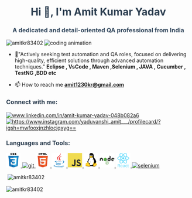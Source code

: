 <h1 align="center" style="color: #2c3e50;">Hi 👋, I'm Amit Kumar Yadav</h1>
<h3 align="center" style="color: #34495e;">A dedicated and detail-oriented QA professional from India</h3>

<img align="right" alt="coding animation" width="400" src="https://i.pinimg.com/originals/fb/c6/f3/fbc6f31bd3b84159470b973aca7e0f97.gif">

<p align="left"> <img src="https://komarev.com/ghpvc/?username=amitkr83402&label=Profile%20views&color=0e75b6&style=flat" alt="amitkr83402" /> </p>

- 🔭"Actively seeking test automation and QA roles, focused on delivering high-quality, efficient solutions through advanced automation techniques." **Eclipse , VsCode , Maven ,Selenium , JAVA , Cucumber , TestNG ,BDD etc**

- 📫 How to reach me **amit1230kr@gmail.com**

<h3 align="left" style="color: #2c3e50;">Connect with me:</h3>
<p align="left">
  <a href="www.linkedin.com/in/
amit-kumar-yadav-048b082a6
" target="blank">
    <img align="center" src="https://raw.githubusercontent.com/rahuldkjain/github-profile-readme-generator/master/src/images/icons/Social/linked-in-alt.svg" alt="www.linkedin.com/in/amit-kumar-yadav-048b082a6" height="30" width="40" />
  </a>
  <a href="https://instagram.com/https://www.instagram.com/yaduvanshi_amit___/profilecard/?igsh=mwfooxjnzhlocjqxyg==" target="blank">
    <img align="center" src="https://raw.githubusercontent.com/rahuldkjain/github-profile-readme-generator/master/src/images/icons/Social/instagram.svg" alt="https://www.instagram.com/yaduvanshi_amit___/profilecard/?igsh=mwfooxjnzhlocjqxyg==" height="30" width="40" />
  </a>
</p>

<h3 align="left" style="color: #2c3e50;">Languages and Tools:</h3>
<p align="left"> 
  <a href="https://www.w3schools.com/css/" target="_blank" rel="noreferrer">
    <img src="https://raw.githubusercontent.com/devicons/devicon/master/icons/css3/css3-original-wordmark.svg" alt="css3" width="40" height="40"/>
  </a>
  <a href="https://git-scm.com/" target="_blank" rel="noreferrer">
    <img src="https://www.vectorlogo.zone/logos/git-scm/git-scm-icon.svg" alt="git" width="40" height="40"/>
  </a>
  <a href="https://www.w3.org/html/" target="_blank" rel="noreferrer">
    <img src="https://raw.githubusercontent.com/devicons/devicon/master/icons/html5/html5-original-wordmark.svg" alt="html5" width="40" height="40"/>
  </a>
  <a href="https://www.java.com" target="_blank" rel="noreferrer">
    <img src="https://raw.githubusercontent.com/devicons/devicon/master/icons/java/java-original.svg" alt="java" width="40" height="40"/>
  </a>
  <a href="https://developer.mozilla.org/en-US/docs/Web/JavaScript" target="_blank" rel="noreferrer">
    <img src="https://raw.githubusercontent.com/devicons/devicon/master/icons/javascript/javascript-original.svg" alt="javascript" width="40" height="40"/>
  </a>
  <a href="https://www.linux.org/" target="_blank" rel="noreferrer">
    <img src="https://raw.githubusercontent.com/devicons/devicon/master/icons/linux/linux-original.svg" alt="linux" width="40" height="40"/>
  </a>
  <a href="https://nodejs.org" target="_blank" rel="noreferrer">
    <img src="https://raw.githubusercontent.com/devicons/devicon/master/icons/nodejs/nodejs-original-wordmark.svg" alt="nodejs" width="40" height="40"/>
  </a>
  <a href="https://reactjs.org/" target="_blank" rel="noreferrer">
    <img src="https://raw.githubusercontent.com/devicons/devicon/master/icons/react/react-original-wordmark.svg" alt="react" width="40" height="40"/>
  </a>
  <a href="https://www.selenium.dev" target="_blank" rel="noreferrer">
    <img src="https://raw.githubusercontent.com/detain/svg-logos/780f25886640cef088af994181646db2f6b1a3f8/svg/selenium-logo.svg" alt="selenium" width="40" height="40"/>
  </a>
</p>

<p>&nbsp;<img align="center" src="https://github-readme-stats.vercel.app/api?username=amitkr83402&show_icons=true&locale=en" alt="amitkr83402" /></p>

<p><img align="center" src="https://github-readme-streak-stats.herokuapp.com/?user=amitkr83402&" alt="amitkr83402" /></p>
